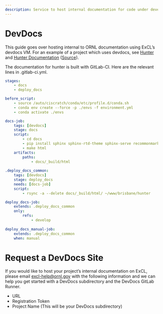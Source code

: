 ```yaml
---
description: Service to host internal documentation for code under development.
---
```

# DevDocs

This guide goes over hosting internal to ORNL documentation using ExCL’s devdocs VM. For an example of a project which uses devdocs, see [Hunter](https://code.ornl.gov/brisbane/hunter) and [Hunter Documentation](https://devdocs.ornl.gov/brisbane/hunter) ([Source](https://code.ornl.gov/brisbane/hunter/-/tree/master/docs)).

The documentation for hunter is built with GitLab-CI. Here are the relevant lines in .gitlab-ci.yml.

```yaml
stages:
    - docs
    - deploy_docs

before_script:
    - source /auto/ciscratch/conda/etc/profile.d/conda.sh
    - conda env create --force -p ./envs -f environment.yml
    - conda activate ./envs

docs-job:
    tags: [devdocs]
    stage: docs
    script:
        - cd docs
        - pip install sphinx sphinx-rtd-theme sphinx-serve recommonmark myst_parser sphinx-autoapi
        - make html
    artifacts:
        paths:
            - docs/_build/html
  
.deploy_docs_common:
    tags: [devdocs]
    stage: deploy_docs
    needs: [docs-job]
    script:
        - rsync -a --delete docs/_build/html/ ~/www/brisbane/hunter

deploy_docs-job:
    extends: .deploy_docs_common
    only:
        refs:
            - develop
  
deploy_docs_manual-job:
    extends: .deploy_docs_common
    when: manual
```

# Request a DevDocs Site

If you would like to host your project’s internal documentation on ExCL, please email [excl-help@ornl.gov](mailto:excl-help@ornl.gov?subject=Request%20DevDocs%20Site&body=Request%20a%20new%20DevDocs%20internal%20documentation%20site%20and%20DevDocs%20GitLab%20Runner:%0D%0A%0D%0A-%20URL:%20https://code.ornl.gov/%0D%0A-%20Registration%20Token:%20%20%0D%0A-%20Project%20Name%20(DevDocs%20URL%20Subdirectory):) with the following information and we can help you get started with a DevDocs subdirectory and the DevDocs GitLab Runner.

- URL
- Registration Token
- Project Name (This will be your DevDocs subdirectory)
